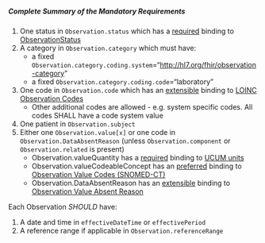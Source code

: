 ##### Complete Summary of the Mandatory Requirements

1.  One status in `Observation.status` which has a [required]({{site.data.fhir.path}}terminologies.html#required) binding to [ObservationStatus]
1.  A category in `Observation.category` which must have:
    -   a fixed `Observation.category.coding.system`=“<http://hl7.org/fhir/observation-category>”
    -   a fixed `Observation.category.coding.code`=“laboratory”
1.  One code in `Observation.code` which has an [extensible]({{site.data.fhir.path}}terminologies.html#extensible) binding to [LOINC Observation Codes]
    -   Other additional codes are allowed - e.g. system specific codes. All codes SHALL have a code system value
1.  One patient in `Observation.subject`
1.  Either one `Observation.value[x]` or one code in `Observation.DataAbsentReason` (unless `Observation.component` or `Observation.related` is present)
    -   Observation.valueQuantity has a [required]({{site.data.fhir.path}}terminologies.html#required) binding to [UCUM units]
    -   Observation.valueCodeableConcept has an [preferred]({{site.data.fhir.path}}terminologies.html#preferred) binding to [Observation Value Codes (SNOMED-CT)]
    -   Observation.DataAbsentReason has an [extensible]({{site.data.fhir.path}}terminologies.html#extensible) binding to [Observation Value Absent Reason]

Each Observation *SHOULD* have:

1.  A date and time in `effectiveDateTime` or `effectivePeriod`
1.  A reference range if applicable in `Observation.referenceRange`

  [Observation Value Codes (SNOMED-CT)]: ValueSet-us-core-observation-value-codes.html
  [Observation Value Absent Reason]: {http://hl7.org/fhir/valueset-data-absent-reason.html
  [UCUM units]: {{site.data.fhir.path}}valueset-ucum-units.html
  [LOINC]: http://loinc.org
  [LOINC Observation Codes]: {{site.data.fhir.path}}valueset-observation-codes.html
  [ObservationStatus]: {{site.data.fhir.path}}valueset-observation-status.html
